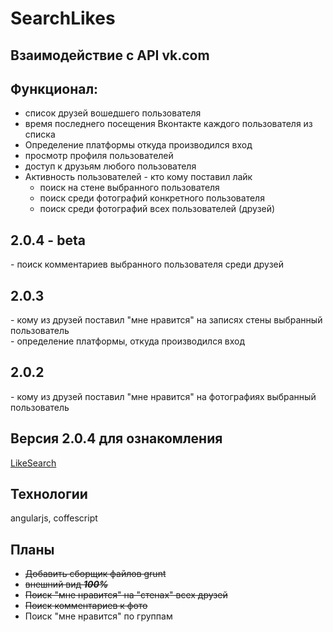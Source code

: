 # SearchLikes
## Взаимодействие с API vk.com

<h2>Функционал:</h2>
<ul>
<li>список друзей вошедшего пользователя</li>
<li>время последнего посещения Вконтакте каждого пользователя из списка</li>
<li>Определение платформы откуда производился вход</li>
<li>просмотр профиля пользователей</li>
<li>доступ к друзьям любого пользователя</li>
<li>Активность пользователей - кто кому поставил лайк<ul>
  <li>поиск на стене выбранного пользователя</li>
  <li>поиск среди фотографий конкретного пользователя</li>
  <li>поиск среди фотографий всех пользователей (друзей)</li>
</ul></li>
</ul>

<h2>2.0.4 - beta</h2>
<span> - поиск комментариев выбранного пользователя среди друзей</span><br>

<h2>2.0.3</h2>
<span> - кому из друзей поставил "мне нравится" на записях стены выбранный пользователь</span><br>
<span> - определение платформы, откуда производился вход</span>
<h2>2.0.2</h2>
<span> - кому из друзей поставил "мне нравится" на фотографиях выбранный пользователь</span>

<h2>Версия 2.0.4 для ознакомления</h2>
<span><a href="http://searchlikes.ru/">LikeSearch</a></span>

<h2>Технологии</h2>
<span>angularjs, coffescript</span>

<h2>Планы</h2>
<ul>
  <li><strike>Добавить сборщик файлов grunt</strike></li>
  <li><strike>внешний вид <b><i>100%</i></b></strike></li>
  <li><strike>Поиск "мне нравится" на "стенах" всех друзей</strike></li>
  <li><strike>Поиск комментариев к фото</strike></li>
  <li>Поиск "мне нравится" по группам</li>
</ul>

